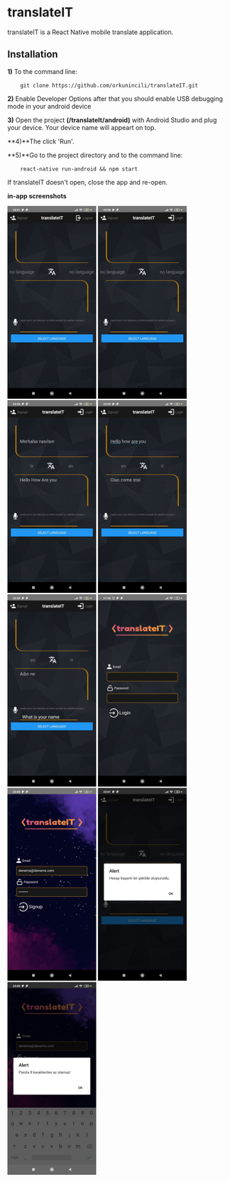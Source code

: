 # translateIT

translateIT is a React Native mobile translate application.

## Installation


**1)** To the command line:
````
    git clone https://github.com/orkunincili/translateIT.git
````

**2)** Enable Developer Options after that you should enable USB debugging mode in your android device

**3)** Open the project **(/translateIt/android)** with Android Studio and plug your device. Your device name will appeart on top. 

**4)**The click 'Run'.

**5)**Go to the project directory and to the command line:

````
    react-native run-android && npm start
````
If translateIT doesn't open, close the app and re-open.

**in-app screenshots**

<img src="screenshots/home_if_user_login.jpeg" width=200 heigth=400>
<img src="screenshots/home_if_user_no_login.jpeg" width=200 heigth=400>
<img src="screenshots/translate_tr_en.jpeg" width=200 heigth=400>
<img src="screenshots/translate_en_it.jpeg" width=200 heigth=400>

<img src="screenshots/speech_to_text.jpeg" width=200 heigth=400>
<img src="screenshots/login_scene.jpeg" width=200 heigth=400>
<img src="screenshots/signup_scene.jpeg" width=200 heigth=400>
<img src="screenshots/signup_success.jpeg" width=200 heigth=400>
<img src="screenshots/password_length.jpeg" width=200 heigth=400>
